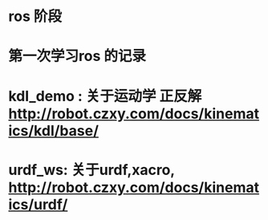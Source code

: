 # ros 阶段
# 第一次学习ros 的记录

# kdl_demo : 关于运动学 正反解  http://robot.czxy.com/docs/kinematics/kdl/base/
# urdf_ws: 关于urdf,xacro,  http://robot.czxy.com/docs/kinematics/urdf/


